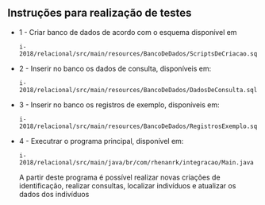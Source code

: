 ## Instruções para realização de testes   
* 1 - Criar banco de dados de acordo com o esquema disponível em    
    ```
    i-2018/relacional/src/main/resources/BancoDeDados/ScriptsDeCriacao.sql
    ```
* 2 - Inserir no banco os dados de consulta, disponíveis em:    
    ```
    i-2018/relacional/src/main/resources/BancoDeDados/DadosDeConsulta.sql
    ```
 * 3 - Inserir no banco os registros de exemplo, disponíveis em:    
    ```
    i-2018/relacional/src/main/resources/BancoDeDados/RegistrosExemplo.sql
    ```
 * 4 - Executrar o programa principal, disponível em:
    ```
    i-2018/relacional/src/main/java/br/com/rhenanrk/integracao/Main.java
    ```
    A partir deste programa é possível realizar novas criações de identificação, realizar consultas, localizar indivíduos e atualizar os dados dos indivíduos
